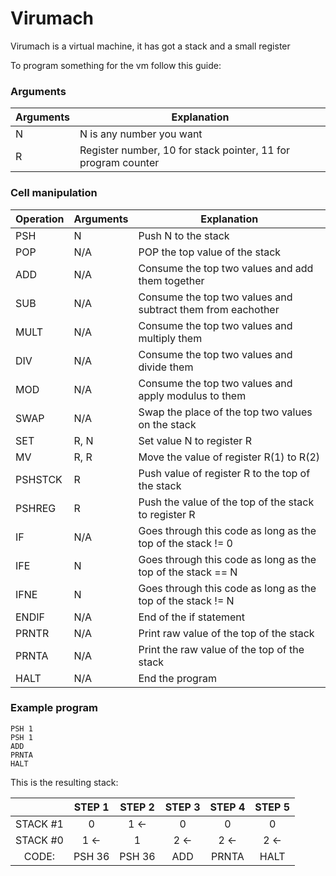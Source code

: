 # Virumach
Virumach is a virtual machine, it has got a stack and a small register

To program something for the vm follow this guide:


### Arguments
| Arguments | Explanation |
| --------- | ----------- |
| N | N is any number you want |
| R | Register number, 10 for stack pointer, 11 for program counter |


### Cell manipulation
| Operation | Arguments | Explanation |
| ----------- | ----------- | ----------- |
| PSH |  N  | Push N to the stack |
| POP | N/A | POP the top value of the stack |
| ADD |  N/A  | Consume the top two values and add them together |
| SUB |  N/A  | Consume the top two values and subtract them from eachother |
| MULT |  N/A  | Consume the top two values and multiply them  |
| DIV |  N/A  | Consume the top two values and divide them  |
| MOD |  N/A  | Consume the top two values and apply modulus to them |
| SWAP | N/A | Swap the place of the top two values on the stack |
| SET | R, N | Set value N to register R |
| MV | R, R | Move the value of register R(1) to R(2) |
| PSHSTCK | R | Push value of register R to the top of the stack |
| PSHREG | R | Push the value of the top of the stack to register R|
| IF | N/A | Goes through this code as long as the top of the stack != 0 |
| IFE | N | Goes through this code as long as the top of the stack == N |
| IFNE | N | Goes through this code as long as the top of the stack != N |
| ENDIF | N/A | End of the if statement |
| PRNTR | N/A | Print raw value of the top of the stack |
| PRNTA | N/A | Print the raw value of the top of the stack |
| HALT | N/A | End the program |

### Example program
```Assembly
PSH 1 
PSH 1 
ADD 
PRNTA 
HALT 
```

This is the resulting stack:

|          |  STEP 1 |   STEP 2  |  STEP 3 |  STEP 4 |  STEP 5 |
| :-:      |   :-:   |    :-:    |   :-:   |   :-:   |   :-:   |
| STACK #1 |   0     |    1  <-  |   0     |    0    |    0    |
| STACK #0 |   1 <-  |    1      |   2 <-  |   2  <- |   2 <-  |
| CODE:    | PSH 36  |   PSH 36  |   ADD   |   PRNTA |  HALT   |  
